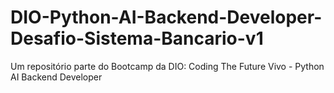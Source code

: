 # DIO-Python-AI-Backend-Developer-Desafio-Sistema-Bancario-v1
Um repositório parte do Bootcamp da DIO: Coding The Future Vivo - Python AI Backend Developer
